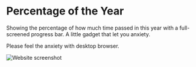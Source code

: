 # Percentage of the Year
Showing the percentage of how much time passed in this year with a full-screened progress bar. A little gadget that let you anxiety.

Please feel the anxiety with desktop browser.

![Website screenshot](https://s2.loli.net/2024/09/12/luBfsn2IbkRN7Pi.jpg)
